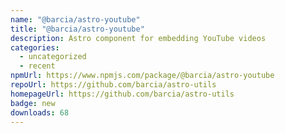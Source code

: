 ```yaml
---
name: "@barcia/astro-youtube"
title: "@barcia/astro-youtube"
description: Astro component for embedding YouTube videos
categories:
  - uncategorized
  - recent
npmUrl: https://www.npmjs.com/package/@barcia/astro-youtube
repoUrl: https://github.com/barcia/astro-utils
homepageUrl: https://github.com/barcia/astro-utils
badge: new
downloads: 68
---
```

